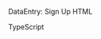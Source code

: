 DataEntry: Sign Up
HTML
<snippet id='dataentry-signup-html'/>

TypeScript
<snippet id='dataentry-signup-code'/>